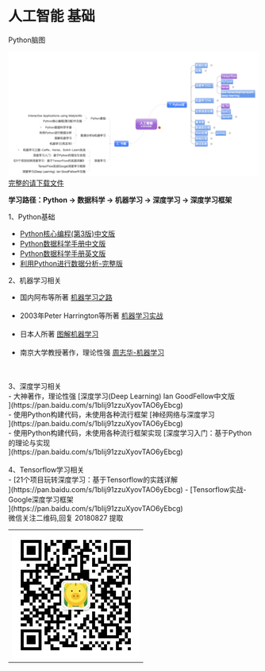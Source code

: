 人工智能 基础
======
Python脑图<br/>

![image](./images/2018-08-27%2013.09.20.png)
<br/>
[完整的请下载文件<br>](https://github.com/enigmawxy/AI-Learning/blob/master/Python%E5%BA%93%E8%84%91%E5%9B%BE.html)

**学习路径：Python -> 数据科学 -> 机器学习 -> 深度学习 -> 深度学习框架**

1、Python基础<br>
- [Python核心编程(第3版)中文版<br>](https://pan.baidu.com/s/1bIij91zzuXyovTAO6yEbcg)
- [Python数据科学手册中文版<br>](https://pan.baidu.com/s/1bIij91zzuXyovTAO6yEbcg)
- [Python数据科学手册英文版<br>](https://pan.baidu.com/s/1bIij91zzuXyovTAO6yEbcg)
- [利用Python进行数据分析-完整版<br>](https://pan.baidu.com/s/1bIij91zzuXyovTAO6yEbcg)

2、机器学习相关<br>
- 国内阿布等所著 [机器学习之路<br>](https://pan.baidu.com/s/1bIij91zzuXyovTAO6yEbcg) <br/>
- 2003年Peter Harrington等所著 [机器学习实战<br>](https://pan.baidu.com/s/1bIij91zzuXyovTAO6yEbcg) <br/>
- 日本人所著 [图解机器学习<br>](https://pan.baidu.com/s/1bIij91zzuXyovTAO6yEbcg) <br/>
- 南京大学教授著作，理论性强 [周志华-机器学习<br>](https://pan.baidu.com/s/1bIij91zzuXyovTAO6yEbcg) <br/>
<br>
3、深度学习相关<br>
- 大神著作，理论性强 [深度学习(Deep Learning) Ian GoodFellow中文版<br>](https://pan.baidu.com/s/1bIij91zzuXyovTAO6yEbcg)  <br/>
- 使用Python构建代码，未使用各种流行框架 [神经网络与深度学习<br>](https://pan.baidu.com/s/1bIij91zzuXyovTAO6yEbcg) <br/>
- 使用Python构建代码，未使用各种流行框架实现 [深度学习入门：基于Python的理论与实现<br>](https://pan.baidu.com/s/1bIij91zzuXyovTAO6yEbcg)<br/>
<br>
4、Tensorflow学习相关<br>
- [21个项目玩转深度学习：基于Tensorflow的实践详解<br>](https://pan.baidu.com/s/1bIij91zzuXyovTAO6yEbcg)
- [Tensorflow实战-Google深度学习框架<br>](https://pan.baidu.com/s/1bIij91zzuXyovTAO6yEbcg)

<br>
微信关注二维码,回复 20180827 提取 <br/>
<table>
    <tr>
        <td><img src="https://github.com/enigmawxy/AI-Learning/blob/master/images/qrcode_for_gh_876fce17e53a_258.jpg"/></td>
    </tr>
</table>

